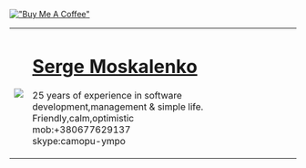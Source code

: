 [!["Buy Me A Coffee"](https://www.buymeacoffee.com/assets/img/custom_images/orange_img.png)](https://www.buymeacoffee.com/sergemoskalenko)

<table border="0"><tr><td>
  
<a href="https://github.com/sergemoskalenko"><img src="https://avatars.githubusercontent.com/u/1941586?v=4" border=0></a>

</td><td>
<h1><a href="https://github.com/sergemoskalenko">Serge Moskalenko</a></h1>

25 years of experience in software development,management & simple life. Friendly,calm,optimistic<br> mob:+380677629137<br> skype:camopu-ympo 
</td></tr></table>




<!-- end 

qqq

-->
